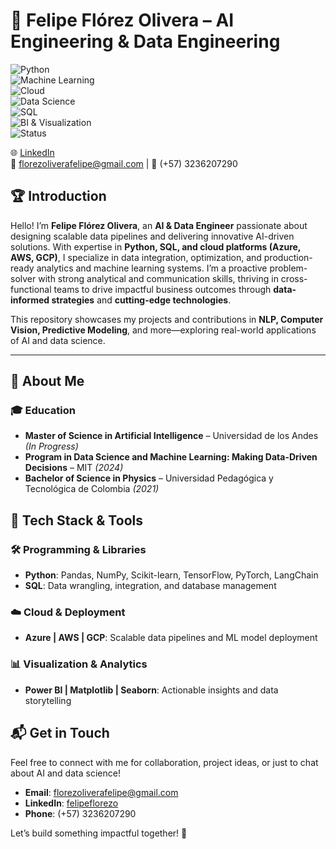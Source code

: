 # 🚀 Felipe Flórez Olivera – AI Engineering & Data Engineering

![Python](https://img.shields.io/badge/Python-3.x-blue?style=flat&logo=python)  
![Machine Learning](https://img.shields.io/badge/Machine%20Learning-TensorFlow%20%7C%20PyTorch%20%7C%20LangChain-orange)  
![Cloud](https://img.shields.io/badge/Cloud-AWS%20%7C%20Azure%20%7C%20GCP-blue)  
![Data Science](https://img.shields.io/badge/Data%20Science-EDA%20%7C%20ML%20Pipelines%20%7C%20Predictive%20Modeling-success)  
![SQL](https://img.shields.io/badge/Database-SQL%20%7C%20Data%20Integration-informational)  
![BI & Visualization](https://img.shields.io/badge/BI%20%26%20Visualization-Power%20BI%20%7C%20Seaborn%20%7C%20Matplotlib-yellow)  
![Status](https://img.shields.io/badge/Status-Active-green)  

🌐 [LinkedIn](https://www.linkedin.com/in/felipeflorezo/)  
📧 [florezoliverafelipe@gmail.com](mailto:florezoliverafelipe@gmail.com) | 📱 (+57) 3236207290

## 🏆 Introduction

Hello! I’m **Felipe Flórez Olivera**, an **AI & Data Engineer** passionate about designing scalable data pipelines and delivering innovative AI-driven solutions. With expertise in **Python, SQL, and cloud platforms (Azure, AWS, GCP)**, I specialize in data integration, optimization, and production-ready analytics and machine learning systems. I’m a proactive problem-solver with strong analytical and communication skills, thriving in cross-functional teams to drive impactful business outcomes through **data-informed strategies** and **cutting-edge technologies**.

This repository showcases my projects and contributions in **NLP, Computer Vision, Predictive Modeling**, and more—exploring real-world applications of AI and data science.

---

## 📌 About Me  

### 🎓 Education  
- **Master of Science in Artificial Intelligence** – Universidad de los Andes *(In Progress)*  
- **Program in Data Science and Machine Learning: Making Data-Driven Decisions** – MIT *(2024)*  
- **Bachelor of Science in Physics** – Universidad Pedagógica y Tecnológica de Colombia *(2021)*  


## 📌 Tech Stack & Tools  

### 🛠️ Programming & Libraries  
- **Python**: Pandas, NumPy, Scikit-learn, TensorFlow, PyTorch, LangChain  
- **SQL**: Data wrangling, integration, and database management  

### ☁️ Cloud & Deployment  
- **Azure | AWS | GCP**: Scalable data pipelines and ML model deployment  

### 📊 Visualization & Analytics  
- **Power BI | Matplotlib | Seaborn**: Actionable insights and data storytelling  


## 📬 Get in Touch  
Feel free to connect with me for collaboration, project ideas, or just to chat about AI and data science!  

- **Email**: [florezoliverafelipe@gmail.com](mailto:florezoliverafelipe@gmail.com)  
- **LinkedIn**: [felipeflorezo](https://www.linkedin.com/in/felipeflorezo/)  
- **Phone**: (+57) 3236207290  

Let’s build something impactful together! 🚀
